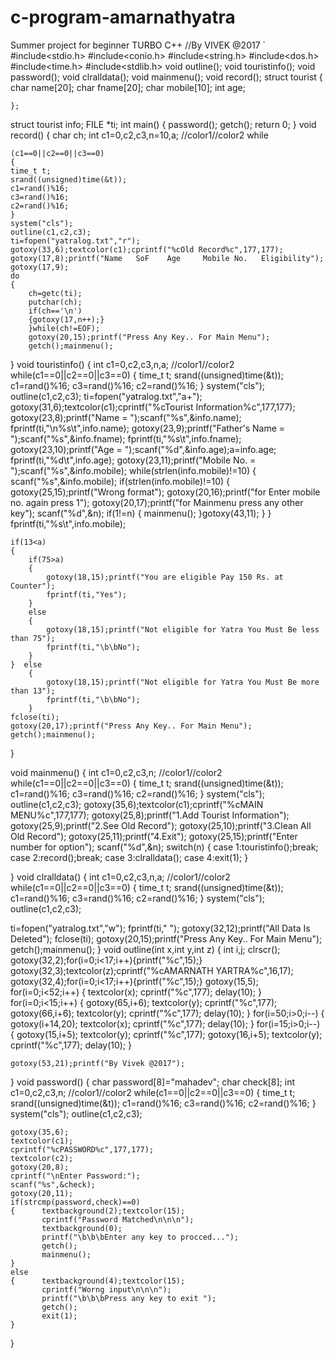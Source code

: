 # c-program-amarnathyatra
Summer project for beginner TURBO C++
//By VIVEK @2017                      `
#include<stdio.h>
#include<conio.h>
#include<string.h>
#include<dos.h>
#include<time.h>
#include<stdlib.h>
void outline();
void touristinfo();
void password();
void clralldata();
void mainmenu();
void record();
struct tourist
	{
		char name[20];
		char fname[20];
		char mobile[10];
		int age;

	};
struct tourist info; FILE *ti;
int main()
{    	password();
	getch();
	return 0;
}
void record()
{       char ch;
	int c1=0,c2,c3,n=10,a; //color1//color2
	while

	(c1==0||c2==0||c3==0)
	{
	time_t t;
	srand((unsigned)time(&t));
	c1=rand()%16;
	c3=rand()%16;
	c2=rand()%16;
	}
	system("cls");
	outline(c1,c2,c3);
	ti=fopen("yatralog.txt","r");
	gotoxy(33,6);textcolor(c1);cprintf("%cOld Record%c",177,177);
	gotoxy(17,8);printf("Name   SoF    Age     Mobile No.   Eligibility");
	gotoxy(17,9);
	do
	{
		ch=getc(ti);
		putchar(ch);
		if(ch=='\n')
		{gotoxy(17,n++);}
		}while(ch!=EOF);
		gotoxy(20,15);printf("Press Any Key.. For Main Menu");
		getch();mainmenu();
}
void touristinfo()
{
	int c1=0,c2,c3,n,a; //color1//color2
	while(c1==0||c2==0||c3==0)
	{
	time_t t;
	srand((unsigned)time(&t));
	c1=rand()%16;
	c3=rand()%16;
	c2=rand()%16;
	}
	system("cls");
	outline(c1,c2,c3);
	ti=fopen("yatralog.txt","a+");
	gotoxy(31,6);textcolor(c1);cprintf("%cTourist Information%c",177,177);
	gotoxy(23,8);printf("Name              = ");scanf("%s",&info.name);
	fprintf(ti,"\n%s\t",info.name);
	gotoxy(23,9);printf("Father's Name     = ");scanf("%s",&info.fname);
	fprintf(ti,"%s\t",info.fname);
	gotoxy(23,10);printf("Age               = ");scanf("%d",&info.age);a=info.age;
	fprintf(ti,"%d\t",info.age);
	gotoxy(23,11);printf("Mobile No.        = ");scanf("%s",&info.mobile);
	while(strlen(info.mobile)!=10)
	{
		scanf("%s",&info.mobile);
		if(strlen(info.mobile)!=10)
			{
				gotoxy(25,15);printf("Wrong format");
				gotoxy(20,16);printf("for Enter mobile no. again press 1");
				gotoxy(20,17);printf("for Mainmenu press any other key");
				scanf("%d",&n);
				if(1!=n)
				{
				 mainmenu();
				}gotoxy(43,11);
			}
	}
	fprintf(ti,"%s\t",info.mobile);

	if(13<a)
	{
		if(75>a)
		{
			gotoxy(18,15);printf("You are eligible Pay 150 Rs. at Counter");
			fprintf(ti,"Yes");
		}
		else
		{
			gotoxy(18,15);printf("Not eligible for Yatra You Must Be less than 75");
			fprintf(ti,"\b\bNo");
		}
	}  else
		{
			gotoxy(18,15);printf("Not eligible for Yatra You Must Be more than 13");
			fprintf(ti,"\b\bNo");
		}
	fclose(ti);
	gotoxy(20,17);printf("Press Any Key.. For Main Menu");
	getch();mainmenu();

}

void mainmenu()
{       int c1=0,c2,c3,n; //color1//color2
	while(c1==0||c2==0||c3==0)
	{
	time_t t;
	srand((unsigned)time(&t));
	c1=rand()%16;
	c3=rand()%16;
	c2=rand()%16;
	}
	system("cls");
	outline(c1,c2,c3);
	gotoxy(35,6);textcolor(c1);cprintf("%cMAIN MENU%c",177,177);
	gotoxy(25,8);printf("1.Add Tourist Information");
	gotoxy(25,9);printf("2.See Old Record");
	gotoxy(25,10);printf("3.Clean All Old Record");
	gotoxy(25,11);printf("4.Exit");
	gotoxy(25,15);printf("Enter number for option");
	scanf("%d",&n);
	switch(n)
	{
		case 1:touristinfo();break;
		case 2:record();break;
		case 3:clralldata();
		case 4:exit(1);
	}

}
void clralldata()
{ 	int c1=0,c2,c3,n,a; //color1//color2
	while(c1==0||c2==0||c3==0)
	{
	time_t t;
	srand((unsigned)time(&t));
	c1=rand()%16;
	c3=rand()%16;
	c2=rand()%16;
	}
	system("cls");
	outline(c1,c2,c3);

 ti=fopen("yatralog.txt","w");
 fprintf(ti," ");
 gotoxy(32,12);printf("All Data Is Deleted");
 fclose(ti);
 gotoxy(20,15);printf("Press Any Key.. For Main Menu");
 getch();mainmenu();
}
void outline(int x,int y,int z)
{
	int i,j;
	clrscr();
	gotoxy(32,2);for(i=0;i<17;i++){printf("%c",15);}
	gotoxy(32,3);textcolor(z);cprintf("%cAMARNATH YARTRA%c",16,17);
	gotoxy(32,4);for(i=0;i<17;i++){printf("%c",15);}
	gotoxy(15,5);
	for(i=0;i<52;i++)
	{       textcolor(x);
		cprintf("%c",177);
		delay(10);
	}
	for(i=0;i<15;i++)
	{
		gotoxy(65,i+6);
		textcolor(y);
		cprintf("%c",177);
		gotoxy(66,i+6);
		textcolor(y);
		cprintf("%c",177);
		delay(10);
	}
	for(i=50;i>0;i--)
	{
		gotoxy(i+14,20);
		textcolor(x);
		cprintf("%c",177);
		delay(10);
	}
	for(i=15;i>0;i--)
	{
		gotoxy(15,i+5);
		textcolor(y);
		cprintf("%c",177);
		gotoxy(16,i+5);
		textcolor(y);
		cprintf("%c",177);
		delay(10);
	}

	gotoxy(53,21);printf("By Vivek @2017");

}
void password()
{       char password[8]="mahadev";
	char check[8];
	int c1=0,c2,c3,n; //color1//color2
	while(c1==0||c2==0||c3==0)
	{
	time_t t;
	srand((unsigned)time(&t));
	c1=rand()%16;
	c3=rand()%16;
	c2=rand()%16;
	}
	system("cls");
	outline(c1,c2,c3);

	gotoxy(35,6);
	textcolor(c1);
	cprintf("%cPASSWORD%c",177,177);
	textcolor(c2);
	gotoxy(20,8);
	cprintf("\nEnter Password:");
	scanf("%s",&check);
	gotoxy(20,11);
	if(strcmp(password,check)==0)
	{      textbackground(2);textcolor(15);
	       cprintf("Password Matched\n\n\n");
	       textbackground(0);
	       printf("\b\b\bEnter any key to procced...");
	       getch();
	       mainmenu();
	}
	else
	{      textbackground(4);textcolor(15);
	       cprintf("Worng input\n\n\n");
	       printf("\b\b\bPress any key to exit ");
	       getch();
	       exit(1);
	}

}
